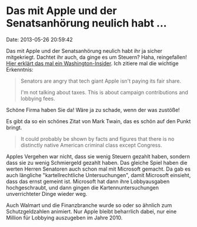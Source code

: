 Das mit Apple und der Senatsanhörung neulich habt \...
======================================================

Date: 2013-05-26 20:59:42

Das mit Apple und der Senatsanhörung neulich habt ihr ja sicher
mitgekriegt. Dachtet ihr auch, da ginge es um Steuern? Haha,
reingefallen! [Hier erklärt das mal ein
Washington-Insider](http://washingtonexaminer.com/tim-carney-apple-becomes-latest-target-of-the-beltway-shakedown/article/2530298).
Ich zitiere mal die wichtige Erkenntnis:

> Senators are angry that tech giant Apple isn\'t paying its fair share.
>
> I\'m not talking about taxes. This is about campaign contributions and
> lobbying fees.

Schöne Firma haben Sie da! Wäre ja zu schade, wenn der was zustöße!

Es gibt da so ein schönes Zitat von Mark Twain, das es schön auf den
Punkt bringt.

> It could probably be shown by facts and figures that there is no
> distinctly native American criminal class except Congress.

Apples Vergehen war nicht, dass sie wenig Steuern gezahlt haben, sondern
dass sie zu wenig Schmiergeld gezahlt haben. Das gleiche Spiel haben die
werten Herren Senatoren auch schon mal mit Microsoft gemacht. Da gab es
auch längliche \"kartellrechtliche Untersuchungen\", damit Microsoft
einsieht, dass das ernst gemeint ist. Microsoft hat dann ihre
Lobbyausgaben hochgeschraubt, und dann gingen die Kartennuntersuchungen
unverrichteter Dinge wieder weg.

Auch Walmart und die Finanzbranche wurde so oder so ähnlich zum
Schutzgeldzahlen animiert. Nur Apple bleibt beharrlich dabei, nur eine
Million für Lobbying auszugeben im Jahre 2010.
